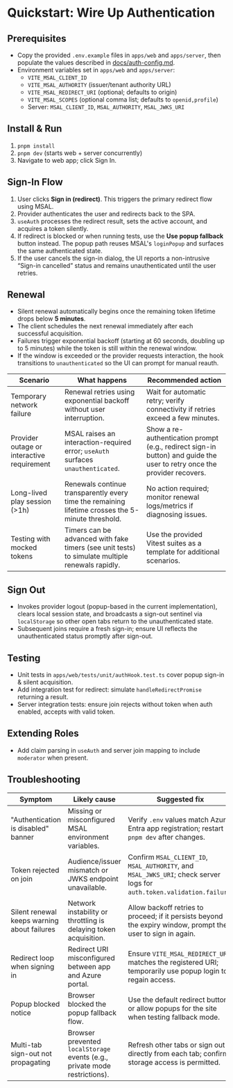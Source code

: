 # Quickstart: Wire Up Authentication

## Prerequisites
- Copy the provided `.env.example` files in `apps/web` and `apps/server`, then populate the values described in [docs/auth-config.md](../../docs/auth-config.md).
- Environment variables set in `apps/web` and `apps/server`:
  - `VITE_MSAL_CLIENT_ID`
  - `VITE_MSAL_AUTHORITY` (issuer/tenant authority URL)
  - `VITE_MSAL_REDIRECT_URI` (optional; defaults to origin)
  - `VITE_MSAL_SCOPES` (optional comma list; defaults to `openid,profile`)
  - Server: `MSAL_CLIENT_ID`, `MSAL_AUTHORITY`, `MSAL_JWKS_URI`

## Install & Run
1. `pnpm install`
2. `pnpm dev` (starts web + server concurrently)
3. Navigate to web app; click Sign In.

## Sign-In Flow
1. User clicks **Sign in (redirect)**. This triggers the primary redirect flow using MSAL.
2. Provider authenticates the user and redirects back to the SPA.
3. `useAuth` processes the redirect result, sets the active account, and acquires a token silently.
4. If redirect is blocked or when running tests, use the **Use popup fallback** button instead. The popup path reuses MSAL&apos;s `loginPopup` and surfaces the same authenticated state.
5. If the user cancels the sign-in dialog, the UI reports a non-intrusive “Sign-in cancelled” status and remains unauthenticated until the user retries.

## Renewal
- Silent renewal automatically begins once the remaining token lifetime drops below **5 minutes**.
- The client schedules the next renewal immediately after each successful acquisition.
- Failures trigger exponential backoff (starting at 60 seconds, doubling up to 5 minutes) while the token is still within the renewal window.
- If the window is exceeded or the provider requests interaction, the hook transitions to `unauthenticated` so the UI can prompt for manual reauth.

| Scenario | What happens | Recommended action |
|----------|--------------|--------------------|
| Temporary network failure | Renewal retries using exponential backoff without user interruption. | Wait for automatic retry; verify connectivity if retries exceed a few minutes. |
| Provider outage or interactive requirement | MSAL raises an interaction-required error; `useAuth` surfaces `unauthenticated`. | Show a re-authentication prompt (e.g., redirect sign-in button) and guide the user to retry once the provider recovers. |
| Long-lived play session (>1h) | Renewals continue transparently every time the remaining lifetime crosses the 5-minute threshold. | No action required; monitor renewal logs/metrics if diagnosing issues. |
| Testing with mocked tokens | Timers can be advanced with fake timers (see unit tests) to simulate multiple renewals rapidly. | Use the provided Vitest suites as a template for additional scenarios. |

## Sign Out
- Invokes provider logout (popup-based in the current implementation), clears local session state, and broadcasts a sign-out sentinel via `localStorage` so other open tabs return to the unauthenticated state.
- Subsequent joins require a fresh sign-in; ensure UI reflects the unauthenticated status promptly after sign-out.

## Testing
- Unit tests in `apps/web/tests/unit/authHook.test.ts` cover popup sign-in & silent acquisition.
- Add integration test for redirect: simulate `handleRedirectPromise` returning a result.
- Server integration tests: ensure join rejects without token when auth enabled, accepts with valid token.

## Extending Roles
- Add claim parsing in `useAuth` and server join mapping to include `moderator` when present.

## Troubleshooting

| Symptom | Likely cause | Suggested fix |
|---------|--------------|---------------|
| "Authentication is disabled" banner | Missing or misconfigured MSAL environment variables. | Verify `.env` values match Azure Entra app registration; restart `pnpm dev` after changes. |
| Token rejected on join | Audience/issuer mismatch or JWKS endpoint unavailable. | Confirm `MSAL_CLIENT_ID`, `MSAL_AUTHORITY`, and `MSAL_JWKS_URI`; check server logs for `auth.token.validation.failure`. |
| Silent renewal keeps warning about failures | Network instability or throttling is delaying token acquisition. | Allow backoff retries to proceed; if it persists beyond the expiry window, prompt the user to sign in again. |
| Redirect loop when signing in | Redirect URI misconfigured between app and Azure portal. | Ensure `VITE_MSAL_REDIRECT_URI` matches the registered URI; temporarily use popup login to regain access. |
| Popup blocked notice | Browser blocked the popup fallback flow. | Use the default redirect button or allow popups for the site when testing fallback mode. |
| Multi-tab sign-out not propagating | Browser prevented `localStorage` events (e.g., private mode restrictions). | Refresh other tabs or sign out directly from each tab; confirm storage access is permitted. |
